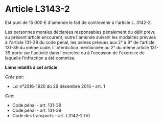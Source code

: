 # Article L3143-2

Est puni de 15 000 € d'amende le fait de contrevenir à l'article L. 3142-2. 

Les personnes morales déclarées responsables pénalement du délit prévu au présent article encourent, outre l'amende suivant
les modalités prévues à l'article 131-38 du code pénal, les peines prévues aux 2° à 9° de l'article 131-39 du même code.
L'interdiction mentionnée au 2° du même article 131-39 porte sur l'activité dans l'exercice ou à l'occasion de l'exercice de
laquelle l'infraction a été commise.

**Liens relatifs à cet article**

_Créé par_:

  - Loi n°2016-1920 du 29 décembre 2016 - art. 1

_Cite_:

  - Code pénal - art. 131-38
  - Code pénal - art. 131-39
  - Code des transports - art. L3142-2 (V)

